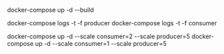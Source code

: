 docker-compose up -d --build

docker-compose logs -t -f producer
docker-compose logs -t -f consumer

docker-compose up -d --scale consumer=2 --scale producer=5
docker-compose up -d --scale consumer=1 --scale producer=5